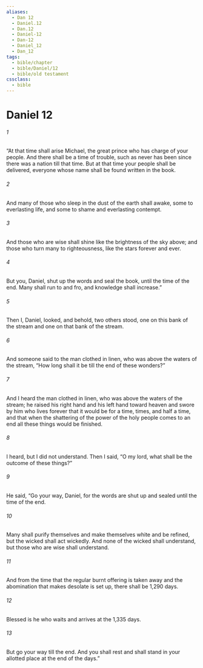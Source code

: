```yaml
---
aliases:
  - Dan 12
  - Daniel.12
  - Dan.12
  - Daniel-12
  - Dan-12
  - Daniel_12
  - Dan_12
tags:
  - bible/chapter
  - bible/Daniel/12
  - bible/old testament
cssclass:
  - bible
---
```


# Daniel 12

###### 1
“At that time shall arise Michael, the great prince who has charge of your people. And there shall be a time of trouble, such as never has been since there was a nation till that time. But at that time your people shall be delivered, everyone whose name shall be found written in the book.
###### 2
And many of those who sleep in the dust of the earth shall awake, some to everlasting life, and some to shame and everlasting contempt.
###### 3
And those who are wise shall shine like the brightness of the sky above; and those who turn many to righteousness, like the stars forever and ever.
###### 4
But you, Daniel, shut up the words and seal the book, until the time of the end. Many shall run to and fro, and knowledge shall increase.”
###### 5
Then I, Daniel, looked, and behold, two others stood, one on this bank of the stream and one on that bank of the stream.
###### 6
And someone said to the man clothed in linen, who was above the waters of the stream, “How long shall it be till the end of these wonders?”
###### 7
And I heard the man clothed in linen, who was above the waters of the stream; he raised his right hand and his left hand toward heaven and swore by him who lives forever that it would be for a time, times, and half a time, and that when the shattering of the power of the holy people comes to an end all these things would be finished.
###### 8
I heard, but I did not understand. Then I said, “O my lord, what shall be the outcome of these things?”
###### 9
He said, “Go your way, Daniel, for the words are shut up and sealed until the time of the end.
###### 10
Many shall purify themselves and make themselves white and be refined, but the wicked shall act wickedly. And none of the wicked shall understand, but those who are wise shall understand.
###### 11
And from the time that the regular burnt offering is taken away and the abomination that makes desolate is set up, there shall be 1,290 days.
###### 12
Blessed is he who waits and arrives at the 1,335 days.
###### 13
But go your way till the end. And you shall rest and shall stand in your allotted place at the end of the days.”


